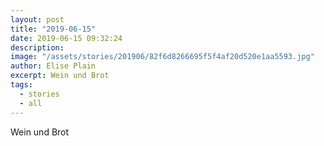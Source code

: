 ```yaml
---
layout: post
title: "2019-06-15"
date: 2019-06-15 09:32:24
description: 
image: "/assets/stories/201906/82f6d8266695f5f4af20d520e1aa5593.jpg"
author: Elise Plain
excerpt: Wein und Brot
tags: 
  - stories
  - all
---
```


Wein und Brot
<p></p>
